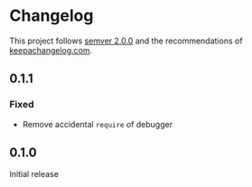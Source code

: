 # Changelog

This project follows [semver 2.0.0](http://semver.org/spec/v2.0.0.html) and the
recommendations of [keepachangelog.com](http://keepachangelog.com/).

## 0.1.1

### Fixed

- Remove accidental `require` of debugger

## 0.1.0

Initial release
